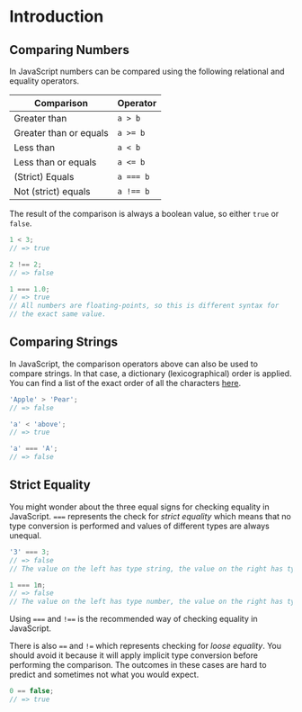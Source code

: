 # Introduction

## Comparing Numbers

In JavaScript numbers can be compared using the following relational and equality operators.

| Comparison             | Operator  |
| ---------------------- | --------- |
| Greater than           | `a > b`   |
| Greater than or equals | `a >= b`  |
| Less than              | `a < b`   |
| Less than or equals    | `a <= b`  |
| (Strict) Equals        | `a === b` |
| Not (strict) equals    | `a !== b` |

The result of the comparison is always a boolean value, so either `true` or `false`.

```javascript
1 < 3;
// => true

2 !== 2;
// => false

1 === 1.0;
// => true
// All numbers are floating-points, so this is different syntax for
// the exact same value.
```

## Comparing Strings

In JavaScript, the comparison operators above can also be used to compare strings.
In that case, a dictionary (lexicographical) order is applied.
You can find a list of the exact order of all the characters [here][utf-16-list].

```javascript
'Apple' > 'Pear';
// => false

'a' < 'above';
// => true

'a' === 'A';
// => false
```

## Strict Equality

You might wonder about the three equal signs for checking equality in JavaScript.
`===` represents the check for _strict equality_ which means that no type conversion is performed and values of different types are always unequal.

```javascript
'3' === 3;
// => false
// The value on the left has type string, the value on the right has type number.

1 === 1n;
// => false
// The value on the left has type number, the value on the right has type bigint.
```

Using `===` and `!==` is the recommended way of checking equality in JavaScript.

There is also `==` and `!=` which represents checking for _loose equality_.
You should avoid it because it will apply implicit type conversion before performing the comparison.
The outcomes in these cases are hard to predict and sometimes not what you would expect.

```javascript
0 == false;
// => true
```

[utf-16-list]: https://www.fileformat.info/info/charset/UTF-16/list.htm
